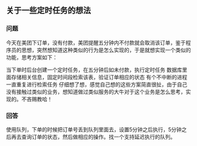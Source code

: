 ## 关于一些定时任务的想法
### 问题
今天在美团下订单，没有付款，美团提醒五分钟内不付款就会取消该订单，鉴于程序员的思想，突然想知道这种类似的行为是怎么实现的，于是就想实现一个类似的功能，思考方案如下：

当下单时后台创建一个定时任务，在五分钟后如未付款，执行定时任务
数据库里面存储相关信息，固定时间段检索该表，验证订单相应的状态
有个不中断的进程一直重复进行检索任务
仔细想了想，感觉自己想的这些方案简直很扯，由于自己没有接触过类似的业务，想知道做过类似服务的大牛对于这个业务是怎么思考，实现的。不吝赐教哈！

### 回答
使用队列，下单的时候把订单号丢到队列里面去，设置5分钟之后执行，5分钟之后再去查询订单的状态，然后做相应的操作。找一个支持延迟执行的队列。

